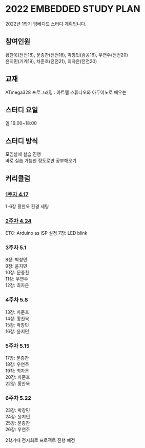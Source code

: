 # 2022 EMBEDDED STUDY PLAN

2022년 1학기 임베디드 스터디 계획입니다.

## 참여인원  
황찬욱(전전18), 문종찬(전전18), 박창민(컴공16), 우연주(전전20)  
윤지민(기계19), 차준호(전전21), 최자은(전전20)  
  
## 교재  
ATmega328 프로그래밍 : 아트멜 스튜디오와 아두이노로 배우는  
  
## 스터디 요일  
일 16:00~18:00  
  
## 스터디 방식  
모임날에 실습 진행  
바로 실습 가능한 정도로만 공부해오기  
  
## 커리큘럼  
### [1주차 4.17](/Weekly%20Summary/EMBEDDED_STUDY_1%EC%A3%BC%EC%B0%A8.pdf)  
1-6장 황찬욱 환경 세팅  
### [2주차 4.24](/Weekly%20Summary/EMBEDDED_STUDY_2%EC%A3%BC%EC%B0%A8.pdf)  
ETC: Arduino as ISP 설정
7장:  LED blink  
### 3주차 5.1
8장:  박창민  
9장:  윤지민  
10장: 문종찬  
11장: 우연주  
12장: 최자은  
### 4주차 5.8 
13장: 차준호  
14장: 황찬욱  
15장: 박창민  
16장: 윤지민  
### 5주차 5.15
17장: 문종찬  
18장: 우연주    
19장: 최자은  
20장: 차준호  
22장: 황찬욱  
### 6주차 5.22  
23장: 박창민  
24장: 윤지민  
25장: 문종찬  
26장: 우연주  
  
2학기때 전시회로 프로젝트 진행 예정  
